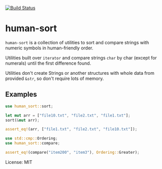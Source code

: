 [![Build Status](https://travis-ci.org/https://travis-ci.org/vladnagih/human-sort.svg?branch=master)](https://travis-ci.org/https://travis-ci.org/vladnagih/human-sort)

# human-sort

`human-sort` is a collection of utilities to sort and compare strings with numeric symbols
in human-friendly order.

Utilities built over `iterator` and compare strings `char` by char (except for numerals)
until the first difference found.

Utilities don't create Strings or another structures with whole data from provided `&str`,
so don't require lots of memory.

## Examples

```rust
use human_sort::sort;

let mut arr = ["file10.txt", "file2.txt", "file1.txt"];
sort(&mut arr);

assert_eq!(arr, ["file1.txt", "file2.txt", "file10.txt"]);
```

```rust
use std::cmp::Ordering;
use human_sort::compare;

assert_eq!(compare("item200", "item3"), Ordering::Greater);
```

License: MIT
